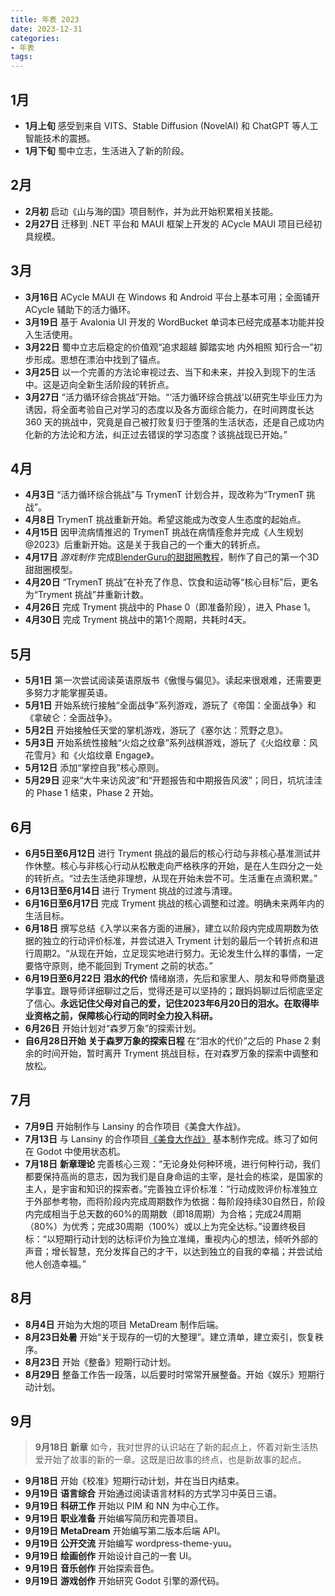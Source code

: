 ```yaml
---
title: 年表 2023
date: 2023-12-31
categories:
- 年表
tags:
---
```


## 1月

- **1月上旬** 感受到来自 VITS、Stable Diffusion (NovelAI) 和 ChatGPT 等人工智能技术的震撼。
- **1月下旬** 蜀中立志，生活进入了新的阶段。

## 2月

- **2月初** 启动《山与海的国》项目制作，并为此开始积累相关技能。
- **2月27日** 迁移到 .NET 平台和 MAUI 框架上开发的 ACycle MAUI 项目已经初具规模。

## 3月

- **3月16日** ACycle MAUI 在 Windows 和 Android 平台上基本可用；全面铺开 ACycle 辅助下的活力循环。
- **3月19日** 基于 Avalonia UI 开发的 WordBucket 单词本已经完成基本功能并投入生活使用。
- **3月22日** 蜀中立志后稳定的价值观“追求超越 脚踏实地 内外相照 知行合一”初步形成。思想在漂泊中找到了锚点。
- **3月25日** 以一个完善的方法论审视过去、当下和未来，并投入到现下的生活中。这是迈向全新生活阶段的转折点。
- **3月27日** “活力循环综合挑战”开始。“‘活力循环综合挑战’以研究生毕业压力为诱因，将全面考验自己对学习的态度以及各方面综合能力，在时间跨度长达 360 天的挑战中，究竟是自己被打败复归于堕落的生活状态，还是自己成功内化新的方法论和方法，纠正过去错误的学习态度？该挑战现已开始。”

## 4月

- **4月3日** “活力循环综合挑战”与 TrymenT 计划合并，现改称为“TrymenT 挑战”。
- **4月8日** TrymenT 挑战重新开始。希望这能成为改变人生态度的起始点。
- **4月15日** 因甲流病情推迟的 TrymenT 挑战在病情痊愈并完成《人生规划@2023》后重新开始。这是关于我自己的一个重大的转折点。
- **4月17日** *游戏制作* 完成[BlenderGuru的甜甜圈教程](https://www.youtube.com/playlist?list=PLjEaoINr3zgFX8ZsChQVQsuDSjEqdWMAD)，制作了自己的第一个3D甜甜圈模型。
- **4月20日** “TrymenT 挑战”在补充了作息、饮食和运动等“核心目标”后，更名为“Tryment 挑战”并重新计数。
- **4月26日** 完成 Tryment 挑战中的 Phase 0（即准备阶段），进入 Phase 1。
- **4月30日** 完成 Tryment 挑战中的第1个周期，共耗时4天。

## 5月

- **5月1日** 第一次尝试阅读英语原版书《傲慢与偏见》。读起来很艰难，还需要更多努力才能掌握英语。
- **5月1日** 开始系统行接触“全面战争”系列游戏，游玩了《帝国：全面战争》和《拿破仑：全面战争》。
- **5月2日** 开始接触任天堂的掌机游戏，游玩了《塞尔达：荒野之息》。
- **5月3日** 开始系统性接触“火焰之纹章”系列战棋游戏，游玩了《火焰纹章：风花雪月》和《火焰纹章 Engage》。
- **5月12日** 添加“掌控自我”核心原则。
- **5月29日** 迎来“大牛来访风波”和“开题报告和中期报告风波”；同日，坑坑洼洼的 Phase 1 结束，Phase 2 开始。

## 6月

- **6月5日至6月12日** 进行 Tryment 挑战的最后的核心行动与非核心基准测试并作休整。核心与非核心行动从松散走向严格秩序的开始，是在人生四分之一处的转折点。“过去生活绝非理想，从现在开始未尝不可。生活重在点滴积累。”
- **6月13日至6月14日** 进行 Tryment 挑战的过渡与清理。
- **6月16日至6月17日** 完成 Tryment 挑战的核心调整和过渡。明确未来两年内的生活目标。
- **6月18日** 撰写总结《入学以来各方面的进展》，建立以阶段内完成周期数为依据的独立的行动评价标准，并尝试进入 Tryment 计划的最后一个转折点和进行周期2。“从现在开始，立足现实地进行努力。无论发生什么样的事情，一定要恪守原则，绝不能回到 Tryment 之前的状态。”
- **6月19日至6月22日** **泪水的代价** 情绪崩溃，先后和家里人、朋友和导师商量退学事宜。跟导师详细聊过之后，觉得还是可以坚持的；跟妈妈聊过后彻底坚定了信心。**永远记住父母对自己的爱，记住2023年6月20日的泪水。在取得毕业资格之前，保障核心行动的同时全力投入科研。**
- **6月26日** 开始计划对“森罗万象”的探索计划。
- **自6月28日开始** **关于森罗万象的探索日程** 在“泪水的代价”之后的 Phase 2 剩余的时间开始，暂时离开 Tryment 挑战目标，在对森罗万象的探索中调整和放松。

## 7月

- **7月9日** 开始制作与 Lansiny 的合作项目《美食大作战》。
- **7月13日** 与 Lansiny 的合作项目[《美食大作战》](https://github.com/LautskyStudio/food-combat) 基本制作完成。练习了如何在 Godot 中使用状态机。
- **7月18日** **新章理论** 完善核心三观：“无论身处何种环境，进行何种行动，我们都要保持高尚的意志，因为我们是自身命运的主宰，是社会的栋梁，是国家的主人，是宇宙和知识的探索者。”完善独立评价标准：“行动成败评价标准独立于外部参考物，而将阶段内完成周期数作为依据：每阶段持续30自然日，阶段内完成相当于总天数的60%的周期数（即18周期）为合格；完成24周期（80%）为优秀；完成30周期（100%）或以上为完全达标。”设置终极目标：“以短期行动计划的达标评价为独立准绳，重视内心的想法，倾听外部的声音；增长智慧，充分发挥自己的才干，以达到独立的自我的幸福；并尝试给他人创造幸福。”

## 8月

- **8月4日** 开始为大炮的项目 MetaDream 制作后端。
- **8月23日处暑** 开始“关于现存的一切的大整理”。建立清单，建立索引，恢复秩序。
- **8月23日** 开始《整备》短期行动计划。
- **8月29日** 整备工作告一段落，以后要时时常常开展整备。开始《娱乐》短期行动计划。

## 9月

> **9月18日** **新章** 如今，我对世界的认识站在了新的起点上，怀着对新生活热爱开始了故事的新的一章。这既是旧故事的终点，也是新故事的起点。

- **9月18日** 开始《校准》短期行动计划，并在当日内结束。
- **9月19日** **语言综合** 开始通过阅读语言材料的方式学习中英日三语。
- **9月19日** **科研工作** 开始以 PIM 和 NN 为中心工作。
- **9月19日** **职业准备** 开始编写简历和完善项目。
- **9月19日** **MetaDream** 开始编写第二版本后端 API。
- **9月19日** **公开交流** 开始编写 wordpress-theme-yuu。
- **9月19日** **绘画创作** 开始设计自己的一套 UI。
- **9月19日** **音乐创作** 开始探索音色。
- **9月19日** **游戏创作** 开始研究 Godot 引擎的源代码。
